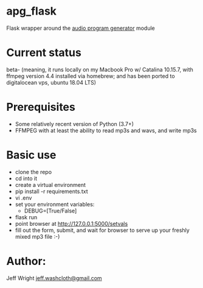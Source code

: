 # apg_flask
Flask wrapper around the [audio program generator](https://github.com/jeffwright13/audio_program_generator) module

# Current status
beta- (meaning, it runs locally on my Macbook Pro w/ Catalina 10.15.7,
 with ffmpeg version 4.4 installed via homebrew; and has been ported to
 digitalocean vps, ubuntu 18.04 LTS)

# Prerequisites
* Some relatively recent version of Python (3.7+)
* FFMPEG with at least the ability to read mp3s and wavs, and write mp3s

# Basic use
* clone the repo
* cd into it
* create a virtual environment
* pip install -r requirements.txt
* vi .env
* set your environment variables:
    * DEBUG=[True/False]
* flask run
* point browser at http://127.0.0.1:5000/setvals
* fill out the form, submit, and wait for browser to serve up your freshly mixed mp3 file :-)

# Author:
Jeff Wright <jeff.washcloth@gmail.com>
